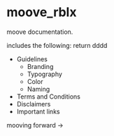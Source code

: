 # moove_rblx

moove documentation.

includes the following:  return
dddd

- Guidelines
  - Branding
  - Typography
  - Color
  - Naming
- Terms and Conditions
- Disclaimers
- Important links

mooving forward →
